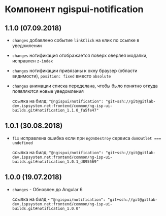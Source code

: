 # Компонент ngispui-notification

## 1.1.0 (07.09.2018)

- `changes` добавлено событие `linkClick` на клик по ссылке в уведомлении
- `changes` нотификация отображается поверх оверлея модалки, исправлен `z-index`
- `changes` нотификации привязаны к окну браузер (области видимости), `position: fixed` вместо `absolute`
- `changes` анимации списка переделана, чтобы было понятно откуда появляются новые уведомления

  ссылка на билд: `"@ngispui/notification": "git+ssh://git@gitlab-dev.ispsystem.net:frontend/common/ng-isp-ui-builds.git#notification_1.1.0_fa5fe47"`

## 1.0.1 (30.08.2018)

- `fix` исправлена ошибка если при `ngOnDestroy` сервиса `domOutlet === undefined`

  ссылка на билд: `"@ngispui/notification": "git+ssh://git@gitlab-dev.ispsystem.net:frontend/common/ng-isp-ui-builds.git#notification_1.0.1_d895569"`

## 1.0.0 (19.07.2018)

- `changes` - Обновлен до Angular 6

  ссылка на билд - `"@ngispui/notification": "git+ssh://git@gitlab-dev.ispsystem.net:frontend/common/ng-isp-ui-builds.git#notification_1.0.0"`
